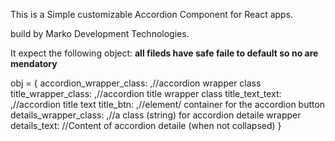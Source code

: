 This is a Simple customizable Accordion Component for React apps.

build by Marko Development Technologies.

It expect the following object:
**all fileds have safe faile to default so no are mendatory**

obj = {
accordion_wrapper_class: ,//accordion wrapper class
title_wrapper_class: ,//accordion title wrapper class
title_text_text: ,//accordion title text
title_btn: ,//element/ container for the accordion button
details_wrapper_class: ,//a class (string) for accordion detaile wrapper
details_text:  //Content of accordion detaile (when not collapsed)
}